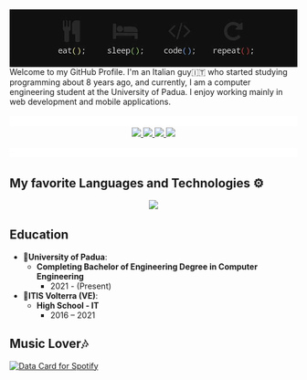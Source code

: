 <img src="assets/img/intro.jpg" style="width:1280px; display: flex; justify-content: center; align-items: center;">
Welcome to my GitHub Profile. I'm an Italian guy🇮🇹 who started studying programming about 8 years ago, and currently, I am a computer engineering student at the University of Padua. I enjoy working mainly in web development and mobile applications.
<br><br><img src="assets/img/line.gif">
<div align="center" dir="auto" style="justify-content: space-between">
    <a href="https://www.instagram.com/riccardo.castiello/" rel="nofollow">
        <img src="https://img.shields.io/badge/Instagram-E4405F?style=for-the-badge&logo=instagram&logoColor=white" style="max-width: 100%;">
    </a>
    <a href="https://www.linkedin.com/in/riccardo-castiello-a435822a3/" rel="nofollow">
        <img src="https://img.shields.io/badge/LinkedIn-0077B5?style=for-the-badge&logo=linkedin&logoColor=white" style="max-width: 100%;">
    </a>
    <a href="https://discordapp.com/users/casti69" rel="nofollow">
        <img src="https://img.shields.io/badge/Discord-7289DA?style=for-the-badge&logo=discord&logoColor=white" style="max-width: 100%;">
    </a>
    <img src="https://komarev.com/ghpvc/?username=ricky0219&style=for-the-badge" style="max-width: 100%">    
    <br><br>
</div>
    <img src="assets/img/line.gif">

<div class="markdown-heading" dir="auto"><h2 class="heading-element" dir="auto">My favorite Languages and Technologies ⚙️</h2><a id="user-content-my-favorite-tools-and-technologies-️" class="anchor" aria-label="Permalink: My favorite Languages and Technologies ⚙️" href="#my-favorite-languages-and-technologies-️"></a></div>
<p align="center">
    <a href="https://skillicons.dev">
        <img src="https://skillicons.dev/icons?i=aws,androidstudio,apple,autocad,cpp,html,css,js,discord,dart,flutter,firebase,git,github,java,latex,notion,php,vscode,mysql&perline=5" />
    </a>
</p>

<div class="markdown-heading" dir="auto"><h2 class="heading-element" dir="auto">Education</h2>
<ul dir="auto">
    <li>🏫<strong>University of Padua</strong>:
        <ul dir="auto">
            <li><strong>Completing Bachelor of Engineering Degree in Computer Engineering</strong>
                <ul dir="auto">
                    <li>2021  - (Present)</li>
                </ul>
            </li>
        </ul>
    </li>
    <li>🎒<strong>ITIS Volterra (VE)</strong>:
        <ul dir="auto">
            <li><strong>High School - IT</strong>
                <ul dir="auto">
                    <li>2016 – 2021</li>
                </ul>
            </li>
        </ul>
    </li>
</ul>


<h2>Music Lover🎶</h2>
<a href="https://data-card-for-spotify.herokuapp.com/card?user_id=riccardo.castiello&show_border=1&limit=7">
  <img src="https://data-card-for-spotify.herokuapp.com/api/card?user_id=riccardo.castiello" alt="Data Card for Spotify">
</a>
